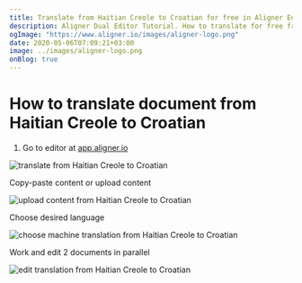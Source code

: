 ```yaml
---
title: Translate from Haitian Creole to Croatian for free in Aligner Editor
description: Aligner Dual Editor Tutorial. How to translate for free from Haitian Creole to Croatian. Aligner is multilingual document management platform. 
ogImage: "https://www.aligner.io/images/aligner-logo.png"
date: 2020-05-06T07:09:21+03:00
image: ../images/aligner-logo.png
onBlog: true
---
```


# How to translate document from Haitian Creole to Croatian

1. Go to editor at [app.aligner.io](https://app.aligner.io "Aligner App web page")

![translate from Haitian Creole to Croatian](../aligner-blank-editor.png "translate from Haitian Creole to Croatian")

Copy-paste content or upload content

![upload content from Haitian Creole to Croatian](../aligner-uploaded-document.png "upload content from Haitian Creole to Croatian")

Choose desired language

![choose machine translation from Haitian Creole to Croatian](../aligner-language-dropdown.png "choose machine translation from Haitian Creole to Croatian")

Work and edit 2 documents in parallel

![edit translation from Haitian Creole to Croatian](../aligner-double-sitded-editor.png "edit translation from Haitian Creole to Croatian")

